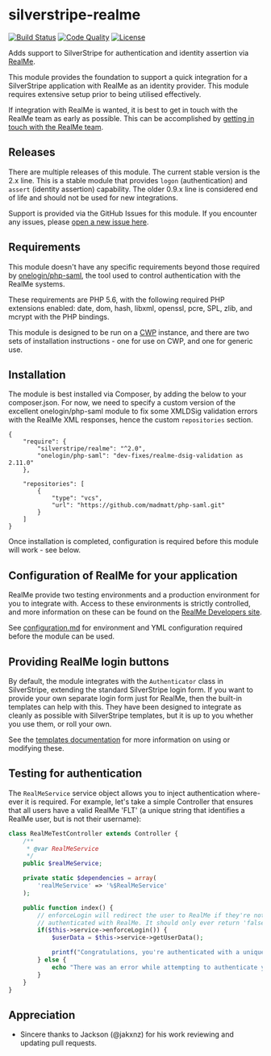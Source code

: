 silverstripe-realme
============================

[![Build Status](http://img.shields.io/travis/silverstripe/silverstripe-realme.svg?style=flat-square)](https://travis-ci.org/silverstripe/silverstripe-realme)
[![Code Quality](http://img.shields.io/scrutinizer/g/silverstripe/silverstripe-realme.svg?style=flat-square)](https://scrutinizer-ci.com/g/silverstripe/silverstripe-realme)
[![License](http://img.shields.io/packagist/l/silverstripe/realme.svg?style=flat-square)](LICENSE.md)

<!-- [![Version](http://img.shields.io/packagist/v/silverstripe/realme.svg?style=flat-square)](https://packagist.org/packages/silverstripe/realme) -->

Adds support to SilverStripe for authentication and identity assertion via [RealMe](https://www.realme.govt.nz/).

This module provides the foundation to support a quick integration for a SilverStripe application with RealMe as an
identity provider. This module requires extensive setup prior to being utilised effectively.

If integration with RealMe is wanted, it is best to get in touch with the RealMe team as early as possible. This can be
accomplished by [getting in touch with the RealMe team](https://www.realme.govt.nz/realme-business/).

## Releases
There are multiple releases of this module. The current stable version is the 2.x line. This is a stable module that
provides `logon` (authentication) and `assert` (identity assertion) capability. The older 0.9.x line is considered end
of life and should not be used for new integrations.

Support is provided via the GitHub Issues for this module. If you encounter any issues, please
[open a new issue here](https://github.com/silverstripe/silverstripe-realme/issues).

## Requirements
This module doesn't have any specific requirements beyond those required by
[onelogin/php-saml](https://github.com/onelogin/php-saml/blob/master/composer.json), the tool used to control
authentication with the RealMe systems.

These requirements are PHP 5.6, with the following required PHP extensions enabled: date, dom, hash, libxml, openssl,
pcre, SPL, zlib, and mcrypt with the PHP bindings.

This module is designed to be run on a [CWP](https://www.cwp.govt.nz/) instance, and there are two sets of installation
instructions - one for use on CWP, and one for generic use.

## Installation

The module is best installed via Composer, by adding the below to your composer.json. For now, we need to specify a
custom version of the excellent onelogin/php-saml module to fix some XMLDSig validation errors with the RealMe XML
responses, hence the custom `repositories` section.

```
{
    "require": {
        "silverstripe/realme": "^2.0",
        "onelogin/php-saml": "dev-fixes/realme-dsig-validation as 2.11.0"
    },

    "repositories": [
        {
            "type": "vcs",
            "url": "https://github.com/madmatt/php-saml.git"
        }
    ]
}
```

Once installation is completed, configuration is required before this module will work - see below.

## Configuration of RealMe for your application

RealMe provide two testing environments and a production environment for you to integrate with. Access to these
environments is strictly controlled, and more information on these can be found on the [RealMe Developers site](https://developers.realme.govt.nz/how-to-integrate/).

See [configuration.md](docs/en/configuration.md) for environment and YML configuration required before the module can be
used.

## Providing RealMe login buttons

By default, the module integrates with the `Authenticator` class in SilverStripe, extending the standard SilverStripe
login form. If you want to provide your own separate login form just for RealMe, then the built-in templates can help
with this. They have been designed to integrate as cleanly as possible with SilverStripe templates, but it is up to you
whether you use them, or roll your own.

See the [templates documentation](docs/en/templates.md) for more information on using or modifying these.

## Testing for authentication

The `RealMeService` service object allows you to inject authentication where-ever it is required. For example, let's
take a simple Controller that ensures that all users have a valid RealMe 'FLT' (a unique string that identifies a RealMe
user, but is not their username):

```php
class RealMeTestController extends Controller {
	/**
	 * @var RealMeService
	 */
	public $realMeService;

	private static $dependencies = array(
		'realMeService' => '%$RealMeService'
	);

	public function index() {
		// enforceLogin will redirect the user to RealMe if they're not authenticated, or return true if they are
		// authenticated with RealMe. It should only ever return 'false' if there was an error initialising config
		if($this->service->enforceLogin()) {
			$userData = $this->service->getUserData();

			printf("Congratulations, you're authenticated with a unique ID of '%s'!", $userData->SPNameID);
		} else {
			echo "There was an error while attempting to authenticate you.";
		}
	}
}
```

## Appreciation

* Sincere thanks to Jackson (@jakxnz) for his work reviewing and updating pull requests.
